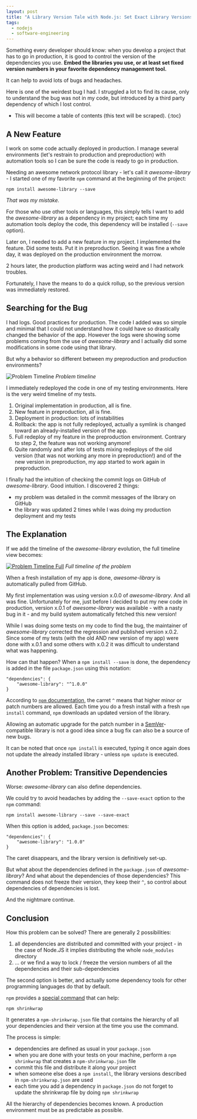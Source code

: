 ```yaml
---
layout: post
title: "A Library Version Tale with Node.js: Set Exact Library Versions"
tags:
  - nodejs
  - software-engineering
---
```


Something every developer should know: when you develop a project that has to go
in production, it is good to control the version of the dependencies you use.
**Embed the libraries you use, or at least set fixed version numbers in your
favorite dependency management tool.**

It can help to avoid lots of bugs and headaches.

Here is one of the weirdest bug I had. I struggled a lot to find its cause, only
to understand the bug was not in my code, but introduced by a third party
dependency of which I lost control.

* This will become a table of contents (this text will be scraped).
{:toc}

## A New Feature

I work on some code actually deployed in production. I manage several
environments (let's restrain to production and preproduction) with automation
tools so I can be sure the code is ready to go in production.

Needing an awesome network protocol library - let's call it *awesome-library* -
I started one of my favorite `npm` command at the beginning of the project:

    npm install awesome-library --save

*That was my mistake.*

For those who use other tools or languages, this simply tells I want to add the
*awesome-library* as a dependency in my project; each time my automation tools
deploy the code, this dependency will be installed (`--save` option).

Later on, I needed to add a new feature in my project. I implemented the
feature. Did some tests. Put it in preproduction. Seeing it was fine a whole
day, it was deployed on the production environment the morrow.

2 hours later, the production platform was acting weird and I had network
troubles.

Fortunately, I have the means to do a quick rollup, so the previous version was
immediately restored.

## Searching for the Bug

I had logs. Good practices for production. The code I added was so simple and
minimal that I could not understand how it could have so drastically changed the
behavior of the app. However the logs were showing some problems coming from the
use of *awesome-library* and I actually did some modifications in some code
using that library.

But why a behavior so different between my preproduction and production environments?

![Problem Timeline][problem-timeline]
*Problem timeline*

I immediately redeployed the code in one of my testing environments. Here is the very weird timeline of my tests.

1. Original implementation in production, all is fine.
2. New feature in preproduction, all is fine.
3. Deployment in production: lots of instabilities
4. Rollback: the app is not fully redeployed, actually a symlink is changed
   toward an already-installed version of the app.
5. Full redeploy of my feature in the preproduction environment. Contrary to step 2, the feature was not working anymore!
6. Quite randomly and after lots of tests mixing redeploys of the old version
   (that was not working any more in preproduction!) and of the new version in
   preproduction, my app started to work again in preproduction.

I finally had the intuition of checking the commit logs on GitHub of
*awesome-library*. Good intuition. I discovered 2 things:

- my problem was detailed in the commit messages of the library on GitHub
- the library was updated 2 times while I was doing my production deployment and
  my tests

## The Explanation

If we add the timeline of the *awesome-library* evolution, the full timeline
view becomes:

[![Problem Timeline Full][full-timeline]][full-timeline]
*Full timeline of the problem*

When a fresh installation of my app is done, *awesome-library* is automatically
pulled from GitHub.

My first implementation was using version x.0.0 of *awesome-library*. And all
was fine. Unfortunately for me, just before I decided to put my new code in
production, version x.0.1 of *awesome-library* was available - with a nasty bug
in it - and my build system automatically fetched this new version!

While I was doing some tests on my code to find the bug, the maintainer of
*awesome-library* corrected the regression and published version x.0.2. Since
some of my tests (with the old AND new version of my app) were done with x.0.1
and some others with x.0.2 it was difficult to understand what was happening.

How can that happen? When a `npm install --save` is done, the
dependency is added in the file `package.json` using this notation:

    "dependencies": {
        "awesome-library": "^1.0.0"
    }

According to [`npm` documentation][npm-dependencies-doc], the carret `^` means
that higher minor or patch numbers are allowed. Each time you do a fresh install
with a fresh `npm install` command, `npm` downloads an updated version of the
library.

Allowing an automatic upgrade for the patch number in a
[SemVer][semver]-compatible library is not a good idea since a bug fix can also
be a source of new bugs.

It can be noted that once `npm install` is executed, typing it once again does
not update the already installed library - unless `npm update` is executed.

## Another Problem: Transitive Dependencies

Worse: *awesome-library* can also define dependencies.

We could try to avoid headaches by adding the `--save-exact` option to the `npm`
command:

    npm install awesome-library --save --save-exact

When this option is added, `package.json` becomes:

    "dependencies": {
        "awesome-library": "1.0.0"
    }

The caret disappears, and the library version is definitively set-up.

But what about the dependencies defined in the `package.json` of
*awesome-library*? And what about the dependencies of those dependencies? This
command does not freeze their version, they keep their `^`, so control about
dependencies of dependencies is lost.

And the nightmare continue.

## Conclusion

How this problem can be solved? There are generally 2 possibilities:

1. all dependencies are distributed and committed with your project - in the
  case of Node.JS it implies distributing the whole `node_modules` directory
2. ... or we find a way to lock / freeze the version numbers of all the
  dependencies and their sub-dependencies

The second option is better, and actually some dependency tools for other
programming languages do that by default.

`npm` provides a [special command][shrinkwrap-doc] that can help:

    npm shrinkwrap

It generates a `npm-shrinkwrap.json` file that contains the hierarchy of all
your dependencies and their version at the time you use the command.

The process is simple:

- dependencies are defined as usual in your `package.json`
- when you are done with your tests on your machine, perform a `npm shrinkwrap`
  that creates a `npm-shrinkwrap.json` file
- commit this file and distribute it along your project
- when someone else does a `npm install`, the library versions described in
  `npm-shrinkwrap.json` are used
- each time you add a dependency in `package.json` do not forget to update the
  shrinkwrap file by doing `npm shrinkwrap`

All the hierarchy of dependencies becomes known. A production environment must
be as predictable as possible.

[semver]: http://semver.org/
[problem-timeline]: {{site.url}}/assets/posts/library-version-tale/problem-timeline.png
[full-timeline]: {{site.url}}/assets/posts/library-version-tale/problem-timeline-full.png
[npm-dependencies-doc]: https://docs.npmjs.com/files/package.json#dependencies
[shrinkwrap-doc]: https://docs.npmjs.com/cli/shrinkwrap
